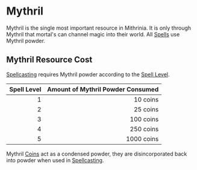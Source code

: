# Mythril

Mythril is the single most important resource in Mithrinia. It is only through Mythril that mortal's can channel magic into their world. All [Spells](../Spells.md) use Mythril powder.

## Mythril Resource Cost

[Spellcasting](Spellcasting.md) requires Mythril powder according to the [Spell Level](../Spells/Spell%20Level.md).

| Spell Level | Amount of Mythril Powder Consumed |
| ----------: | --------------------------------: |
|           1 |                          10 coins |
|           2 |                          25 coins |
|           3 |                         100 coins |
|           4 |                         250 coins |
|           5 |                        1000 coins |

Mythril [Coins](../../Resources%20for%20GMs/Economy/Coins.md) act as a condensed powder, they are disincorporated back into powder when used in [Spellcasting](Spellcasting.md).
